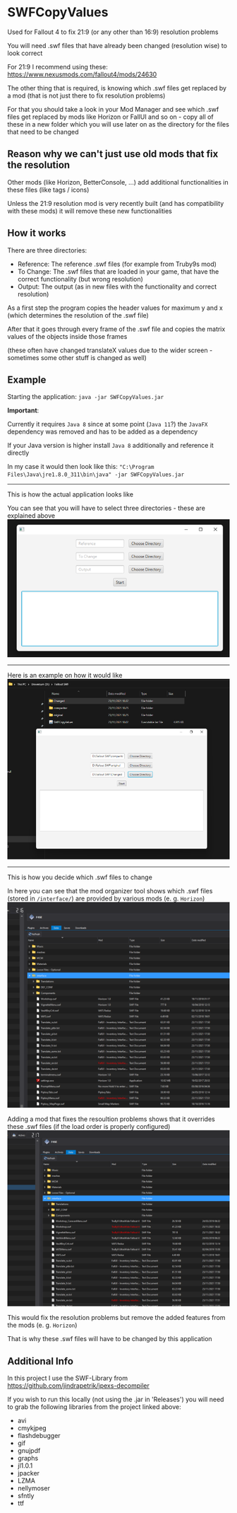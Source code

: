 # SWFCopyValues
Used for Fallout 4 to fix 21:9 (or any other than 16:9) resolution problems

You will need .swf files that have already been changed (resolution wise) to look correct

For 21:9 I recommend using these: https://www.nexusmods.com/fallout4/mods/24630

The other thing that is required, is knowing which .swf files get replaced by a mod (that is not just there to fix resolution problems)

For that you should take a look in your Mod Manager and see which .swf files get replaced by mods like Horizon or FallUI and so on - copy all of these in a new folder which you will use later on as the directory for the files that need to be changed

## Reason why we can't just use old mods that fix the resolution
Other mods (like Horizon, BetterConsole, ...) add additional functionalities in these files (like tags / icons)

Unless the 21:9 resolution mod is very recently built (and has compatibility with these mods) it will remove these new functionalities

## How it works
There are three directories:
* Reference: The reference .swf files (for example from Truby9s mod)
* To Change: The .swf files that are loaded in your game, that have the correct functionality (but wrong resolution)
* Output: The output (as in new files with the functionality and correct resolution)

As a first step the program copies the header values for maximum y and x (which determines the resolution of the .swf file)

After that it goes through every frame of the .swf file and copies the matrix values of the objects inside those frames

(these often have changed translateX values due to the wider screen - sometimes some other stuff is changed as well)

## Example
Starting the application: `java -jar SWFCopyValues.jar`

**Important**: 

Currently it requires `Java 8` since at some point (`Java 11`?) the `JavaFX` dependency was removed and has to be added as a dependency

If your Java version is higher install `Java 8` additionally and reference it directly

In my case it would then look like this: `"C:\Program Files\Java\jre1.8.0_311\bin\java" -jar SWFCopyValues.jar`

---
This is how the actual application looks like

You can see that you will have to select three directories - these are explained above
![](./documentation/application.png)

---
Here is an example on how it would like
![](./documentation/application_selected_folders.png)

---
This is how you decide which .swf files to change

In here you can see that the mod organizer tool shows which .swf files (stored in `/interface/`) are provided by various mods (e. g. `Horizon`)
![](./documentation/mod_organizer_without_truby9.png)

Adding a mod that fixes the resoultion problems shows that it overrides these .swf files (if the load order is properly configured)
![](./documentation/mod_organizer_truby9_override.png)

This would fix the resolution problems but remove the added features from the mods (e. g. `Horizon`)

That is why these .swf files will have to be changed by this application

## Additional Info
In this project I use the SWF-Library from https://github.com/jindrapetrik/jpexs-decompiler 

If you wish to run this locally (not using the .jar in 'Releases') you will need to grab the following libraries from the project linked above:
* avi
* cmykjpeg
* flashdebugger
* gif
* gnujpdf
* graphs
* jl1.0.1
* jpacker
* LZMA
* nellymoser
* sfntly
* ttf
